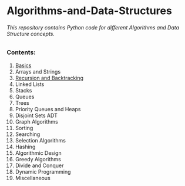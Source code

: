 # Algorithms-and-Data-Structures
###### This repository contains Python code for different Algorithms and Data Structure concepts. 

### Contents:
1. [Basics](Basics/)
2. Arrays and Strings
3. [Recursion and Backtracking](RecursionandBacktracking/)
4. Linked Lists
5. Stacks
6. Queues
7. Trees
8. Priority Queues and Heaps
9. Disjoint Sets ADT
10. Graph Algorithms
11. Sorting 
12. Searching
13. Selection Algorithms
14. Hashing
15. Algorithmic Design
16. Greedy Algorithms
17. Divide and Conquer
18. Dynamic Programming
19. Miscellaneous
